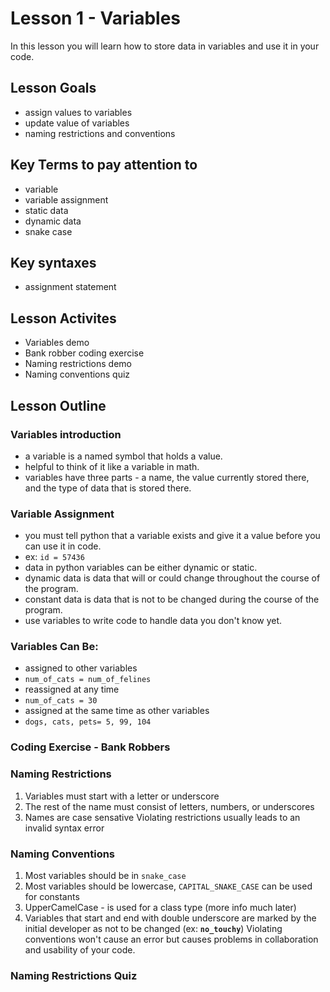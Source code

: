 # Lesson 1 - Variables
In this lesson you will learn how to store data in variables and use it in your code.
## Lesson Goals
- assign values to variables
- update value of variables
- naming restrictions and conventions
## Key Terms to pay attention to
- variable
- variable assignment
- static data
- dynamic data
- snake case
## Key syntaxes
- assignment statement
## Lesson Activites
- Variables demo
- Bank robber coding exercise
- Naming restrictions demo
- Naming conventions quiz
## Lesson Outline
### Variables introduction
- a variable is a named symbol that holds a value.
- helpful to think of it like a variable in math.
- variables have three parts - a name, the value currently stored there, and the type of data that is stored there.
### Variable Assignment
- you must tell python that a variable exists and give it a value before you can use it in code.
- ex: <code>id = 57436</code>
- data in python variables can be either dynamic or static.
- dynamic data is data that will or could change throughout the course of the program.
- constant data is data that is not to be changed during the course of the program.
- use variables to write code to handle data you don't know yet.
### Variables Can Be:
- assigned to other variables
- <code>num_of_cats = num_of_felines</code>
- reassigned at any time
- <code>num_of_cats = 30</code>
- assigned at the same time as other variables
- <code>dogs, cats, pets= 5, 99, 104</code>
### Coding Exercise - Bank Robbers
### Naming Restrictions
1. Variables must start with a letter or underscore
2. The rest of the name must consist of letters, numbers, or underscores
3. Names are case sensative
Violating restrictions usually leads to an invalid syntax error
### Naming Conventions
1. Most variables should be in <code>snake_case</code>
2. Most variables should be lowercase, <code>CAPITAL_SNAKE_CASE</code> can be used for constants
3. UpperCamelCase - is used for a class type (more info much later)
4. Variables that start and end with double underscore are marked by the initial developer as not to be changed (ex: <code>__no_touchy__</code>)
Violating conventions won't cause an error but causes problems in collaboration and usability of your code.
### Naming Restrictions Quiz